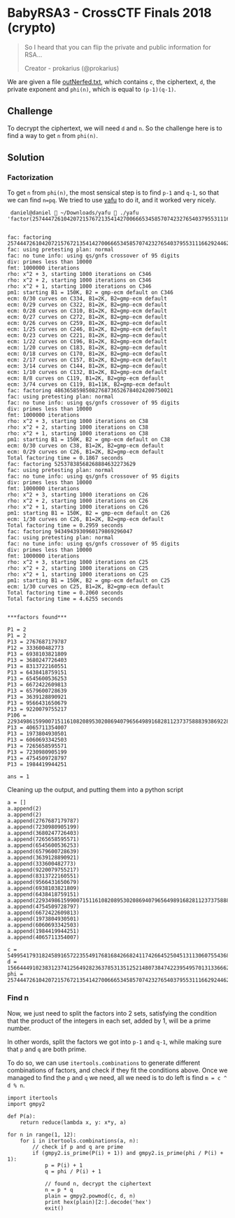 # BabyRSA3 - CrossCTF Finals 2018 (crypto)

> So I heard that you can flip the private and public information for RSA...
> 
> Creator - prokarius (@prokarius)

We are given a file [outNerfed.txt](./outNerfed.txt), which contains `c`, the ciphertext, `d`, the private exponent and `phi(n)`, which is equal to `(p-1)(q-1)`.

## Challenge
To decrypt the ciphertext, we will need `d` and `n`. So the challenge here is to find a way to get `n` from `phi(n)`.

## Solution
### Factorization
To get `n` from `phi(n)`, the most sensical step is to find `p-1` and `q-1`, so that we can find `n=pq`. We tried to use [yafu](https://sourceforge.net/projects/yafu/) to do it, and it worked very nicely.

```
 daniel@daniel  ~/Downloads/yafu  ./yafu 'factor(25744472610420721576721354142700666534585707423276540379553111662924462766649397845238736588395849560582824664399879219093936415146333463826035714360316647265405615591383999147878527778914526369981160444050742606139799706884875928674153255909145624833489266194817757115584913491575124670523917871310421296173148930930573096639196103714702234087492)'


fac: factoring 25744472610420721576721354142700666534585707423276540379553111662924462766649397845238736588395849560582824664399879219093936415146333463826035714360316647265405615591383999147878527778914526369981160444050742606139799706884875928674153255909145624833489266194817757115584913491575124670523917871310421296173148930930573096639196103714702234087492
fac: using pretesting plan: normal
fac: no tune info: using qs/gnfs crossover of 95 digits
div: primes less than 10000
fmt: 1000000 iterations
rho: x^2 + 3, starting 1000 iterations on C346 
rho: x^2 + 2, starting 1000 iterations on C346 
rho: x^2 + 1, starting 1000 iterations on C346 
pm1: starting B1 = 150K, B2 = gmp-ecm default on C346
ecm: 0/30 curves on C334, B1=2K, B2=gmp-ecm default
ecm: 0/29 curves on C322, B1=2K, B2=gmp-ecm default
ecm: 0/28 curves on C310, B1=2K, B2=gmp-ecm default
ecm: 0/27 curves on C272, B1=2K, B2=gmp-ecm default
ecm: 0/26 curves on C259, B1=2K, B2=gmp-ecm default
ecm: 1/25 curves on C246, B1=2K, B2=gmp-ecm default
ecm: 0/23 curves on C221, B1=2K, B2=gmp-ecm default
ecm: 1/22 curves on C196, B1=2K, B2=gmp-ecm default
ecm: 1/20 curves on C183, B1=2K, B2=gmp-ecm default
ecm: 0/18 curves on C170, B1=2K, B2=gmp-ecm default
ecm: 2/17 curves on C157, B1=2K, B2=gmp-ecm default
ecm: 3/14 curves on C144, B1=2K, B2=gmp-ecm default
ecm: 1/10 curves on C132, B1=2K, B2=gmp-ecm default
ecm: 8/8 curves on C119, B1=2K, B2=gmp-ecm default
ecm: 3/74 curves on C119, B1=11K, B2=gmp-ecm default
fac: factoring 48636585985082768736526784024200750021
fac: using pretesting plan: normal
fac: no tune info: using qs/gnfs crossover of 95 digits
div: primes less than 10000
fmt: 1000000 iterations
rho: x^2 + 3, starting 1000 iterations on C38 
rho: x^2 + 2, starting 1000 iterations on C38 
rho: x^2 + 1, starting 1000 iterations on C38 
pm1: starting B1 = 150K, B2 = gmp-ecm default on C38
ecm: 0/30 curves on C38, B1=2K, B2=gmp-ecm default
ecm: 0/29 curves on C26, B1=2K, B2=gmp-ecm default
Total factoring time = 0.1867 seconds
fac: factoring 52537838568268884632273629
fac: using pretesting plan: normal
fac: no tune info: using qs/gnfs crossover of 95 digits
div: primes less than 10000
fmt: 1000000 iterations
rho: x^2 + 3, starting 1000 iterations on C26 
rho: x^2 + 2, starting 1000 iterations on C26 
rho: x^2 + 1, starting 1000 iterations on C26 
pm1: starting B1 = 150K, B2 = gmp-ecm default on C26
ecm: 1/30 curves on C26, B1=2K, B2=gmp-ecm default
Total factoring time = 0.2959 seconds
fac: factoring 9434943930960179869296047
fac: using pretesting plan: normal
fac: no tune info: using qs/gnfs crossover of 95 digits
div: primes less than 10000
fmt: 1000000 iterations
rho: x^2 + 3, starting 1000 iterations on C25 
rho: x^2 + 2, starting 1000 iterations on C25 
rho: x^2 + 1, starting 1000 iterations on C25 
pm1: starting B1 = 150K, B2 = gmp-ecm default on C25
ecm: 1/30 curves on C25, B1=2K, B2=gmp-ecm default
Total factoring time = 0.2060 seconds
Total factoring time = 4.6255 seconds


***factors found***

P1 = 2
P1 = 2
P13 = 2767687179787
P12 = 333600482773
P13 = 6938103821809
P13 = 3680247726403
P13 = 8313722160551
P13 = 6438418759151
P13 = 6545600536253
P13 = 6672422609813
P13 = 6579600728639
P13 = 3639128890921
P13 = 9566431650679
P13 = 9220079755217
P106 = 2293498615990071511610820895302086940796564989168281123737588839386922876088484808070018553110125686555051
P13 = 4065711354007
P13 = 1973804930501
P13 = 6060693342503
P13 = 7265658595571
P13 = 7230980905199
P13 = 4754509728797
P13 = 1984419944251

ans = 1
```

Cleaning up the output, and putting them into a python script

```
a = []
a.append(2)
a.append(2)
a.append(2767687179787)
a.append(7230980905199)
a.append(3680247726403)
a.append(7265658595571)
a.append(6545600536253)
a.append(6579600728639)
a.append(3639128890921)
a.append(333600482773)
a.append(9220079755217)
a.append(8313722160551)
a.append(9566431650679)
a.append(6938103821809)
a.append(6438418759151)
a.append(2293498615990071511610820895302086940796564989168281123737588839386922876088484808070018553110125686555051)
a.append(4754509728797)
a.append(6672422609813)
a.append(1973804930501)
a.append(6060693342503)
a.append(1984419944251)
a.append(4065711354007)

c = 5499541793182458916572235549176816842668241174266452504513113060755436878677967801073969318886578771261808846567771826513941339489235903308596884669082743082338194484742630141310604711117885643229642732544775605225440292634865971099525895746978617397424574658645139588374017720075991171820873126258830306451326541384750806605195470098194462985494
d = 15664449102383123741256492823637853135125214807384742239549570131336662433268993001893338579081447660916548171028888182200587902832321164315176336792229529488626556438838274357507327295590873540152237706572328731885382033467068457038670389341764040515475556103158917133155868200492242619473451848383350924192696773958592530565397202086200003936447
phi = 25744472610420721576721354142700666534585707423276540379553111662924462766649397845238736588395849560582824664399879219093936415146333463826035714360316647265405615591383999147878527778914526369981160444050742606139799706884875928674153255909145624833489266194817757115584913491575124670523917871310421296173148930930573096639196103714702234087492
```

### Find n
Now, we just need to split the factors into 2 sets, satisfying the condition that the product of the integers in each set, added by 1, will be a prime number. 

In other words, split the factors we got into `p-1` and `q-1`, while making sure that `p` and `q` are both prime.

To do so, we can use `itertools.combinations` to generate different combinations of factors, and check if they fit the conditions above. Once we managed to find the `p` and `q` we need, all we need is to do left is find `m = c ^ d % n`.

```
import itertools
import gmpy2

def P(a):
	return reduce(lambda x, y: x*y, a)

for n in range(1, 12):
	for i in itertools.combinations(a, n):
		// check if p and q are prime
		if (gmpy2.is_prime(P(i) + 1)) and gmpy2.is_prime(phi / P(i) + 1):
			p = P(i) + 1
			q = phi / P(i) + 1

			// found n, decrypt the ciphertext
			n = p * q
			plain = gmpy2.powmod(c, d, n)
			print hex(plain)[2:].decode('hex')
			exit()
```